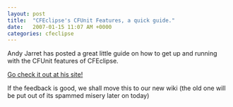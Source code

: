 ```yaml
---
layout: post
title:  "CFEclipse's CFUnit Features, a quick guide."
date:   2007-01-15 11:07 AM +0000
categories: cfeclipse
---
```

Andy Jarret has posted a great little guide on how to get up and running with the CFUnit features of CFEclipse.

<a href="http://www.andyjarrett.co.uk/andy/blog/index.cfm/2007/1/15/Running-CFUnit-in-CFEclipse-quick-guide">Go check it out at his site!</a>

If the feedback is good, we shall move this to our new wiki (the old one will be put out of its spammed misery later on today)